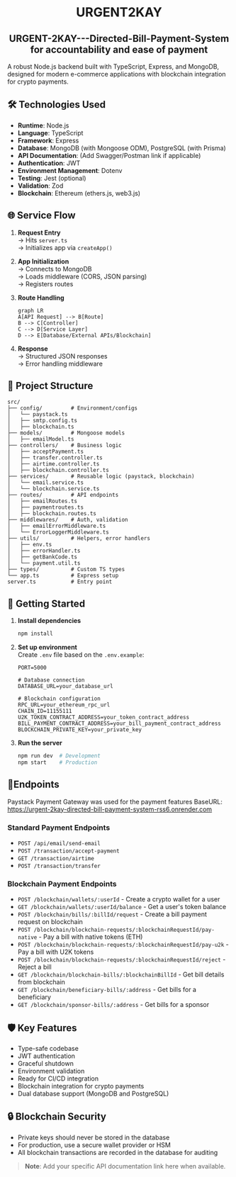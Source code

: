﻿<h1 align=center>URGENT2KAY</h1>
 <h2 align=center>URGENT-2KAY---Directed-Bill-Payment-System for accountability and ease of payment</h2>

A robust Node.js backend built with TypeScript, Express, and MongoDB, designed for modern e-commerce applications with blockchain integration for crypto payments.

## 🛠 Technologies Used
- **Runtime**: Node.js
- **Language**: TypeScript
- **Framework**: Express
- **Database**: MongoDB (with Mongoose ODM), PostgreSQL (with Prisma)
- **API Documentation**: (Add Swagger/Postman link if applicable)
- **Authentication**: JWT
- **Environment Management**: Dotenv
- **Testing**: Jest (optional)
- **Validation**: Zod
- **Blockchain**: Ethereum (ethers.js, web3.js)

## 🌐 Service Flow
1. **Request Entry**  
   → Hits `server.ts`  
   → Initializes app via `createApp()`

2. **App Initialization**  
   → Connects to MongoDB  
   → Loads middleware (CORS, JSON parsing)  
   → Registers routes

3. **Route Handling**  
   ```mermaid
   graph LR
   A[API Request] --> B[Route]
   B --> C[Controller]
   C --> D[Service Layer]
   D --> E[Database/External APIs/Blockchain]
   ```

4. **Response**  
   → Structured JSON responses  
   → Error handling middleware

## 📂 Project Structure
```
src/
├── config/         # Environment/configs
│   └── paystack.ts
│   ├── smtp.config.ts
│   ├── blockchain.ts
├── models/         # Mongoose models
│   ├── emailModel.ts
├── controllers/    # Business logic
│   ├── acceptPayment.ts
│   ├── transfer.controller.ts
│   ├── airtime.controller.ts
│   ├── blockchain.controller.ts
├── services/       # Reusable logic (paystack, blockchain)
│   └── email.service.ts
│   └── blockchain.service.ts
├── routes/         # API endpoints
│   ├── emailRoutes.ts
│   ├── paymentroutes.ts
│   ├── blockchain.routes.ts
├── middlewares/    # Auth, validation
│   ├── emailErrorMiddleware.ts
│   └── ErrorLoggerMiddleware.ts
├── utils/          # Helpers, error handlers
│   ├── env.ts
│   ├── errorHandler.ts
│   ├── getBankCode.ts
│   └── payment.util.ts
├── types/          # Custom TS types
└── app.ts          # Express setup
server.ts           # Entry point
```

## 🚀 Getting Started
1. **Install dependencies**
   ```bash
   npm install
   ```

2. **Set up environment**  
   Create `.env` file based on the `.env.example`:
   ```env
   PORT=5000
   
   # Database connection
   DATABASE_URL=your_database_url
   
   # Blockchain configuration
   RPC_URL=your_ethereum_rpc_url
   CHAIN_ID=11155111
   U2K_TOKEN_CONTRACT_ADDRESS=your_token_contract_address
   BILL_PAYMENT_CONTRACT_ADDRESS=your_bill_payment_contract_address
   BLOCKCHAIN_PRIVATE_KEY=your_private_key
   ```

3. **Run the server**
   ```bash
   npm run dev  # Development
   npm start    # Production
   ```

## 🔗Endpoints
Paystack Payment Gateway was used for the payment features
BaseURL: https://urgent-2kay-directed-bill-payment-system-rss6.onrender.com

### Standard Payment Endpoints
- `POST /api/email/send-email`
- `POST /transaction/accept-payment`
- `GET /transaction/airtime`
- `POST /transaction/transfer`

### Blockchain Payment Endpoints
- `POST /blockchain/wallets/:userId` - Create a crypto wallet for a user
- `GET /blockchain/wallets/:userId/balance` - Get a user's token balance
- `POST /blockchain/bills/:billId/request` - Create a bill payment request on blockchain
- `POST /blockchain/blockchain-requests/:blockchainRequestId/pay-native` - Pay a bill with native tokens (ETH)
- `POST /blockchain/blockchain-requests/:blockchainRequestId/pay-u2k` - Pay a bill with U2K tokens
- `POST /blockchain/blockchain-requests/:blockchainRequestId/reject` - Reject a bill
- `GET /blockchain/blockchain-bills/:blockchainBillId` - Get bill details from blockchain
- `GET /blockchain/beneficiary-bills/:address` - Get bills for a beneficiary
- `GET /blockchain/sponsor-bills/:address` - Get bills for a sponsor

## 🛡️ Key Features
- Type-safe codebase
- JWT authentication
- Graceful shutdown
- Environment validation
- Ready for CI/CD integration
- Blockchain integration for crypto payments
- Dual database support (MongoDB and PostgreSQL)

## 🔒 Blockchain Security
- Private keys should never be stored in the database
- For production, use a secure wallet provider or HSM
- All blockchain transactions are recorded in the database for auditing

> **Note**: Add your specific API documentation link here when available.
```